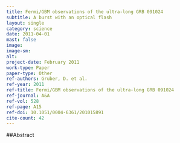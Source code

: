 ```yaml
---
title: Fermi/GBM observations of the ultra-long GRB 091024
subtitle: A burst with an optical flash
layout: single
category: science
date: 2011-04-01
mast: false
image: 
image-sm: 
alt: 
project-date: February 2011
work-type: Paper
paper-type: Other
ref-authors: Gruber, D. et al.
ref-year: 2011
ref-title: Fermi/GBM observations of the ultra-long GRB 091024
ref-journal: A&A
ref-vol: 528
ref-page: A15
ref-doi: 10.1051/0004-6361/201015891
cite-count: 42
---
```



##Abstract
